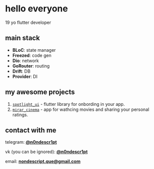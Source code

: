 # hello everyone

19 yo flutter developer

## main stack

- **BLoC**: state manager
- **Freezed**: code gen
- **Dio**: network
- **GoRouter**: routing
- **Drift**: DB
- **Provider**: DI

## my awesome projects

1. [`spotlight_ui`]([https://pub.dev/packages/spotlight_ui]) - flutter library for onbording in your app.
2. [`mirar_cinema`]([]) - app for wathcing movies and sharing your personal ratings.

## contact with me

telegram: [**@n0ndescr1pt**](https://n0ndescr1pt.t.me/)

vk (you can be ignored): [**@n0ndescr1pt**](https://vk.com/n0ndescr1pt)

email: [**nondescript.que@gmail.com**](mailto:nondescript.que@gmail.com)
                                                                                            

